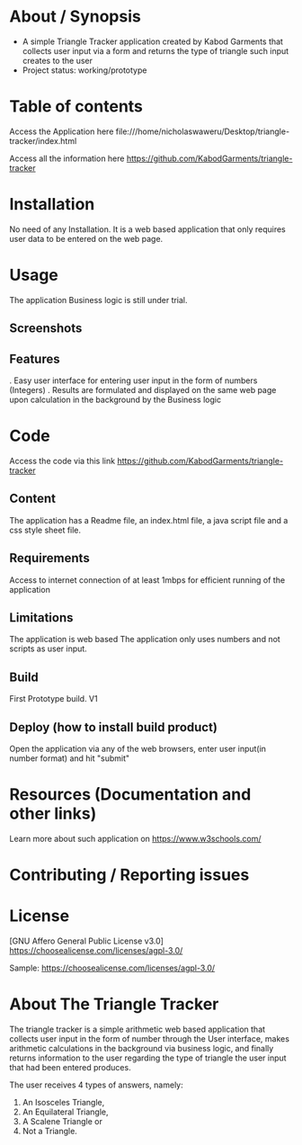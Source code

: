 # About / Synopsis

* A simple Triangle Tracker application created by Kabod Garments that collects user input via a form and returns the type of triangle such input creates to the user
* Project status: working/prototype

# Table of contents

Access the Application here file:///home/nicholaswaweru/Desktop/triangle-tracker/index.html

Access all the information here https://github.com/KabodGarments/triangle-tracker

# Installation
No need of any Installation. It is a web based application that only requires user data to be entered on the web page.
# Usage
The application Business logic is still under trial.
## Screenshots
## Features
. Easy user interface for entering user input in the form of numbers (Integers)
. Results are formulated and displayed on the same web page upon calculation in the background by the Business logic
# Code
Access the code via this link https://github.com/KabodGarments/triangle-tracker

## Content
The application has a Readme file, an index.html file, a java script file and a css style sheet file.

## Requirements
Access to internet connection of at least 1mbps for efficient running of the application

## Limitations

The application is web based
The application only uses numbers and not scripts as user input.

## Build
First Prototype build. V1

## Deploy (how to install build product)
Open the application via any of the web browsers, enter user input(in number format) and hit "submit"
# Resources (Documentation and other links)
Learn more about such application on https://www.w3schools.com/
# Contributing / Reporting issues

# License

[GNU Affero General Public License v3.0] https://choosealicense.com/licenses/agpl-3.0/

Sample: https://choosealicense.com/licenses/agpl-3.0/

# About The Triangle Tracker

The triangle tracker is a simple arithmetic web based application that collects user input in the form of number through the User interface, makes arithmetic calculations in the background via business logic, and finally returns information to the user regarding the type of triangle the user input that had been entered produces.

The user receives 4 types of answers, namely:
1. An Isosceles Triangle,
2. An Equilateral Triangle,
3. A Scalene Triangle or
4. Not a Triangle.
